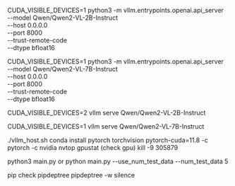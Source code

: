 CUDA_VISIBLE_DEVICES=1 python3 -m vllm.entrypoints.openai.api_server \
  --model Qwen/Qwen2-VL-2B-Instruct \
  --host 0.0.0.0 \
  --port 8000 \
  --trust-remote-code \
  --dtype bfloat16

CUDA_VISIBLE_DEVICES=1 python3 -m vllm.entrypoints.openai.api_server \
  --model Qwen/Qwen2-VL-7B-Instruct \
  --host 0.0.0.0 \
  --port 8000 \
  --trust-remote-code \
  --dtype bfloat16

CUDA_VISIBLE_DEVICES=2 vllm serve Qwen/Qwen2-VL-2B-Instruct

CUDA_VISIBLE_DEVICES=1 vllm serve Qwen/Qwen2-VL-7B-Instruct

./vllm_host.sh
conda install pytorch torchvision pytorch-cuda=11.8 -c pytorch -c nvidia
nvtop
gpustat (check gpu)
kill -9 305879


python3 main.py
or
python main.py --use_num_test_data --num_test_data 5


pip check 
pipdeptree
pipdeptree -w silence
